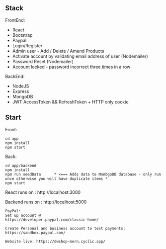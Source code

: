 ## Stack

FrontEnd:

- React
- Bootstrap
- Paypal
- Login/Register
- Admin user - Add / Delete / Amend Products
- Activate account by validating email address of user (Nodemailer)
- Password Reset (Nodemailer)
- Account locked - password incorrect three times in a row

BackEnd:

- NodeJS
- Express
- MongoDB
- JWT AccessToken && RefreshToken + HTTP only cookie

## Start

Front:

```
cd app
npm install
npm start
```

Back:

```
cd app/backend
npm install
npm run seedData      * <=== Adds data to MonbgoDB database - only run once otherwise you will have duplicate items *
npm start
```

React runs on : http://localhost:3000

Backend runs on : http://localhost:5000

```
PayPal:
Set up account @
https://developer.paypal.com/classic-home/

Create Personal and business account to test payments:
https://sandbox.paypal.com/

Website live: https://dwshop-mern.cyclic.app/



```
